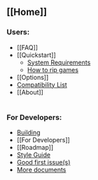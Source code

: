 [[Home]]
---
### Users:
  * [[FAQ]]
  * [[Quickstart]]
    * [System Requirements](Quickstart#system-requirements)
    * [How to rip games](Quickstart#how-to-rip-games)
  * [[Options]]
  * [Compatibility List](https://github.com/xenia-project/game-compatibility#game-compatibility)
  * [[About]]

#
### For Developers:
  * [Building](https://github.com/xenia-project/xenia/blob/master/docs/building.md)
  * [[For Developers]]
  * [[Roadmap]]
  * [Style Guide](https://github.com/xenia-project/xenia/blob/master/docs/style_guide.md)
  * [Good first issue(s)](https://github.com/xenia-project/xenia/issues?q=is%3Aopen+is%3Aissue+label%3A%22good+first+issue%22)
  * [More documents](https://github.com/xenia-project/xenia/tree/master/docs)
